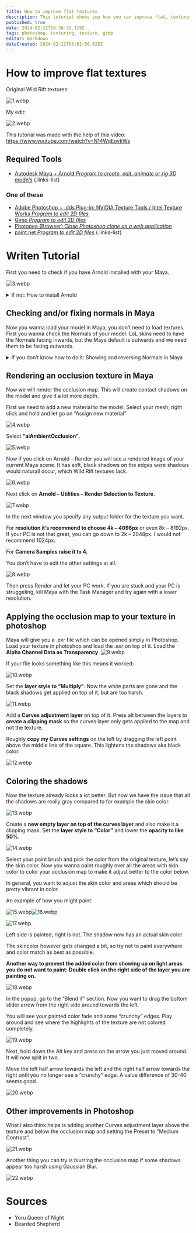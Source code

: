 ```yaml
---
title: How to improve flat textures
description: This tutorial shows you how you can improve flat, textures without shadows, specifically Wild Rift textures, by baking an occlusion map in Maya and editing the texture in Photoshop.
published: true
date: 2024-02-22T18:38:32.119Z
tags: photoshop, texturing, texture, gimp
editor: markdown
dateCreated: 2024-02-22T05:01:56.625Z
---
```


# How to improve flat textures
Original Wild Rift textures:

![1.webp](/user-pictures/goat/improvingtextures/1.webp)

My edit:

![2.webp](/user-pictures/goat/improvingtextures/2.webp)

This tutorial was made with the help of this video: https://www.youtube.com/watch?v=N14WqEovkWs


## Required Tools

-   [Autodesk Maya + Arnold *Program to create, edit, animate or rig 3D models*](/core-guides/tools/maya)
{.links-list}
### One of these
-   [Adobe Photoshop + .dds Plug-in: NVIDIA Texture Tools / Intel Texture Works *Program to edit 2D files*](/core-guides/tools/adobe/photoshop)
-   [Gimp *Program to edit 2D files*](/core-guides/tools/gimp)
-   [Photopea (Browser) *Close Photoshop clone as a web application*](https://www.photopea.com/)
-   [paint.net *Program to edit 2D files*](/core-guides/tools/paint-net)
{.links-list}

# Writen Tutorial

First you need to check if you have Arnold installed with your Maya.

![3.webp](/user-pictures/goat/improvingtextures/3.webp)

<details>
<summary>If not: How to install Arnold</summary>
<br>
You can install Arnold right when you install Maya for the first time. If you didn’t do that you can do it this way:

Go to your Windows – Apps and Features and search for Maya 20xx.

![23.webp](/user-pictures/goat/improvingtextures/23.webp)

Select Maya and click on “Change”.

![24.webp](/user-pictures/goat/improvingtextures/24.webp)

Now you get a Autodesk pop-up. Select the Arnold renderer (which is not installed in your case) and press install.

![25.webp](/user-pictures/goat/improvingtextures/25.webp)
</details>


## Checking and/or fixing normals in Maya
Now you wanna load your model in Maya, you don’t need to load textures.
First you wanna check the Normals of your model: LoL skins need to have the Normals facing inwards, but the Maya default is outwards and we need them to be facing outwards.
<details>
<summary>If you don’t know how to do it: Showing and reversing Normals in Maya</summary>
<br>
Select your mesh, go to Display – Polgyons – Face Normals

![26.webp](/user-pictures/goat/improvingtextures/26.webp)
  
If you don’t see any small green lines poking outside your model, you need to reverse Normals. Go to Mesh Display – Reverse.
  
![27.webp](/user-pictures/goat/improvingtextures/27.webp)
</details>

## Rendering an occlusion texture in Maya
Now we will render the occlusion map. This will create contact shadows on the model and give it a lot more depth.

First we need to add a new material to the model. Select your mesh, right click and hold and let go on “Assign new material”

![4.webp](/user-pictures/goat/improvingtextures/4.webp)

Select **“aiAmbientOcclusion”**.

![5.webp](/user-pictures/goat/improvingtextures/5.webp)

Now if you click on Arnold – Render you will see a rendered image of your current Maya scene. It has soft, black shadows on the edges were shadows would naturall occur, which Wild Rift textures lack.

![6.webp](/user-pictures/goat/improvingtextures/6.webp)

Next click on **Arnold – Utilities – Render Selection to Texture**.

![7.webp](/user-pictures/goat/improvingtextures/7.webp)

In the next window you specify any output folder for the texture you want.

For **resolution it’s recommend to choose 4k – 4096px** or even 8k – 8192px. If your PC is not that great, you can go down to 2k – 2048px. I would not recommend 1024px.

For **Camera Samples raise it to 4.**

You don’t have to edit the other settings at all.

![8.webp](/user-pictures/goat/improvingtextures/8.webp)

Then press Render and let your PC work. If you are stuck and your PC is struggeling, kill Maya with the Task Manager and try again with a lower resolution.

## Applying the occlusion map to your texture in photoshop
Maya will give you a .exr file which can be opened simply in Photoshop.
Load your texture in photoshop and load the .exr on top of it. Load the **Alpha Channel Data as Transparency**.
![9.webp](/user-pictures/goat/improvingtextures/9.webp)

If your file looks something like this means it worked:

![10.webp](/user-pictures/goat/improvingtextures/10.webp)

Set the **layer style to “Multiply”**. Now the white parts are gone and the black shadows get applied on top of it, but are too harsh.

![11.webp](/user-pictures/goat/improvingtextures/11.webp)

Add a **Curves adjustment layer** on top of it. Press alt between the layers to **create a clipping mask** so the curves layer only gets applied to the map and not the texture.

Roughly **copy my Curves settings** on the left by dragging the left point above the middle line of the square. This lightens the shadows aka black color.

![12.webp](/user-pictures/goat/improvingtextures/12.webp)

## Coloring the shadows
Now the texture already looks a lot better. But now we have the issue that all the shadows are really gray compared to for example the skin color.

![13.webp](/user-pictures/goat/improvingtextures/13.webp)

Create a **new empty layer on top of the curves layer** and also make it a clipping mask. Set the **layer style to “Color”** and lower the **opacity to like 50%**.

![14.webp](/user-pictures/goat/improvingtextures/14.webp)

Select your paint brush and pick the color from the original texture, let’s say the skin color.
Now you wanna paint roughly over all the areas with skin color to color your occlusion map to make it adjust better to the color below.

In general, you want to adjust the skin color and areas which should be pretty vibrant in color.

An example of how you might paint:

![15.webp](/user-pictures/goat/improvingtextures/15.webp)![16.webp](/user-pictures/goat/improvingtextures/16.webp)

![17.webp](/user-pictures/goat/improvingtextures/17.webp)

Left side is painted, right is not. The shadow now has an actual skin color.

The skincolor however gets changed a bit, so try not to paint everywhere and color match as best as possible.

**Another way to prevent the added color from showing up on light areas you do not want to paint:
Double click on the right side of the layer you are painting on.**

![18.webp](/user-pictures/goat/improvingtextures/18.webp)

In the popup, go to the “Blend if” section. Now you want to drag the bottom slider arrow from the right side around towards the left.

You will see your painted color fade and some “crunchy” edges. Play around and see where the highlights of the texture are not colored completely.

![19.webp](/user-pictures/goat/improvingtextures/19.webp)

Next, hold down the Alt key and press on the arrow you just moved around. It will now split in two.

Move the left half arrow towards the left and the right half arrow towards the right until you no longer see a “crunchy” edge. A value difference of 30-40 seems good.

![20.webp](/user-pictures/goat/improvingtextures/20.webp)

## Other improvements in Photoshop
What I also think helps is adding another Curves adjustment layer above the texture and below the occlusion map and setting the Preset to “Medium Contrast”.

![21.webp](/user-pictures/goat/improvingtextures/21.webp)

Another thing you can try is blurring the occlusion map if some shadows appear too harsh using Gaussian Blur.

![22.webp](/user-pictures/goat/improvingtextures/22.webp)

# Sources

- Yoru Queen of Night
- Bearded Shepherd


